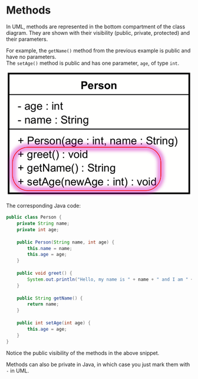 # Methods

In UML, methods are represented in the bottom compartment of the class diagram. They are shown with their visibility (public, private, protected) and their parameters.

For example, the `getName()` method from the previous example is public and have no parameters.\
The `setAge()` method is public and has one parameter, `age`, of type `int`.

![methods](Resources/Methods.png)

The corresponding Java code:

```java
public class Person {
    private String name;
    private int age;

    public Person(String name, int age) {
        this.name = name;
        this.age = age;
    }

    public void greet() {
        System.out.println("Hello, my name is " + name + " and I am " + age + " years old.");
    }

    public String getName() {
        return name;
    }

    public int setAge(int age) {
        this.age = age;
    }
}
```

Notice the public visibility of the methods in the above snippet.

Methods can also be private in Java, in which case you just mark them with `-` in UML.